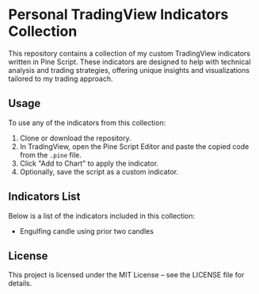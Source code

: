 # Personal TradingView Indicators Collection

This repository contains a collection of my custom TradingView indicators written in Pine Script. These indicators are designed to help with technical analysis and trading strategies, offering unique insights and visualizations tailored to my trading approach.

## Usage

To use any of the indicators from this collection:

1. Clone or download the repository.
2. In TradingView, open the Pine Script Editor and paste the copied code from the `.pine` file.
3. Click "Add to Chart" to apply the indicator.
4. Optionally, save the script as a custom indicator.

## Indicators List

Below is a list of the indicators included in this collection:

- Engulfing candle using prior two candles


## License

This project is licensed under the MIT License – see the LICENSE file for details.
